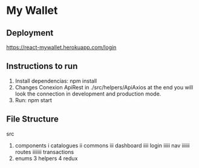 # My Wallet



## Deployment

https://react-mywallet.herokuapp.com/login

## Instructions to run

1. Install dependencias: npm install
2. Changes Conexion ApiRest in ./src/helpers/ApiAxios at the end you will look the connection in development and production mode.
3. Run: npm start

## File Structure

src
  1.  components
    i catalogues
    ii commons
    iii dashboard
    iiii login
    iiiii nav
    iiiiii routes
    iiiiiii transactions
  2. enums
  3 helpers
  4 redux
